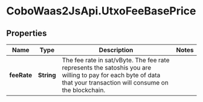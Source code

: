 # CoboWaas2JsApi.UtxoFeeBasePrice

## Properties

Name | Type | Description | Notes
------------ | ------------- | ------------- | -------------
**feeRate** | **String** | The fee rate in sat/vByte. The fee rate represents the satoshis you are willing to pay for each byte of data that your transaction will consume on the blockchain. | 


